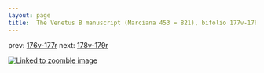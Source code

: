 ```yaml
---
layout: page
title:  The Venetus B manuscript (Marciana 453 = 821), bifolio 177v-178r
---
```


prev: [176v-177r](../176v-177r/) next: [178v-179r](../178v-179r/)



[![Linked to zoomble image](http://www.homermultitext.org/iipsrv?IIIF=/project/homer/pyramidal/deepzoom/hmt/vbbifolio/v1/vb_177v_178r.tif/full/2000,/0/default.jpg)](http://www.homermultitext.org/ict2/?urn=urn:cite2:hmt:vbbifolio.v1:vb_177v_178r)

